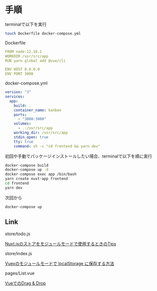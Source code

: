 
# 手順

terminalで以下を実行

```bash
touch Dockerfile docker-compose.yml
```

Dockerfile

```yml
FROM node:12.16.1
WORKDIR /usr/src/app
RUN yarn global add @vue/cli

ENV HOST 0.0.0.0
ENV PORT 3000
```

docker-compose.yml

```yml
version: "3"
services:
  app:
    build: .
    container_name: kanban
    ports:
      - "3000:3000"
    volumes:
      - .:/usr/src/app
    working_dir: /usr/src/app
    stdin_open: true
    tty: true
    command: sh -c "cd frontend && yarn dev"

```

初回や手動でパッケージインストールしたい場合、terminalで以下を順に実行

```bash
docker-compose build
docker-compose up -d
docker-compose exec app /bin/bash
yarn create nuxt-app frontend
cd frontend
yarn dev
```

次回から

```bash
docker-compose up
```

## Link

store/todo.js

[Nuxt.jsのストアをモジュールモードで使用するときのTips](https://qiita.com/y-miine/items/028c73aa3f87e983ed4c)

store/index.js

[Vuexのモジュールモードで localStorage に保存する方法](https://www.tomatoaiu.com/entry/2018/06/01/195741)

pages/List.vue

[VueでのDrag & Drop](https://www.tohuandkonsome.site/entry/2018/01/22/223224#dropvue%E3%81%AB%E3%83%89%E3%83%A9%E3%83%83%E3%82%B0--%E3%83%89%E3%83%AD%E3%83%83%E3%83%97%E3%81%A7%E3%83%95%E3%82%A1%E3%82%A4%E3%83%AB%E9%81%B8%E6%8A%9E%E3%82%92%E8%BF%BD%E5%8A%A0%E3%81%99%E3%82%8B)
